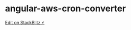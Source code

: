 # angular-aws-cron-converter

[Edit on StackBlitz ⚡️](https://stackblitz.com/edit/angular-aws-cron-converter)